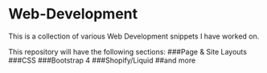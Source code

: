 # Web-Development
This is a collection of various Web Development snippets I have worked on. 

This repository will have the following sections:
  ###Page &amp; Site Layouts
  ###CSS
  ###Bootstrap 4
  ###Shopify/Liquid
  ##and more
